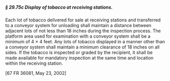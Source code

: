 ##### § 29.75c Display of tobacco at receiving stations. #####

Each lot of tobacco delivered for sale at receiving stations and transferred to a conveyor system for unloading shall maintain a distance between adjacent lots of not less than 18 inches during the inspection process. The platform area used for examination with a conveyor system shall be a minimum of 4 × 4 feet. Any lots of tobacco displayed in a manner other than a conveyor system shall maintain a minimum clearance of 18 inches on all sides. If the tobacco is inspected or graded by the recipient, it shall be made available for mandatory inspection at the same time and location within the receiving station.

[67 FR 36081, May 23, 2002]